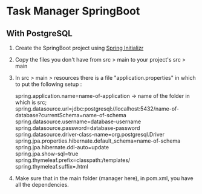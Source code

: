 # Task Manager SpringBoot
## With PostgreSQL
 
1. Create the SpringBoot project using [Spring Initializr](https://start.spring.io/)

2. Copy the files you don't have from src > main to your project's src > main

3. In src > main > resources there is a file "application.properties" in which to put the following setup :

      spring.application.name=name-of-application -> name of the folder in which is src;  
      spring.datasource.url=jdbc:postgresql://localhost:5432/name-of-database?currentSchema=name-of-schema  
      spring.datasource.username=database-username  
      spring.datasource.password=database-password  
      spring.datasource.driver-class-name=org.postgresql.Driver  
      spring.jpa.properties.hibernate.default_schema=name-of-schema  
      spring.jpa.hibernate.ddl-auto=update  
      spring.jpa.show-sql=true  
      spring.thymeleaf.prefix=classpath:/templates/  
      spring.thymeleaf.suffix=.html  

5. Make sure that in the main folder (manager here), in pom.xml, you have all the dependencies.
